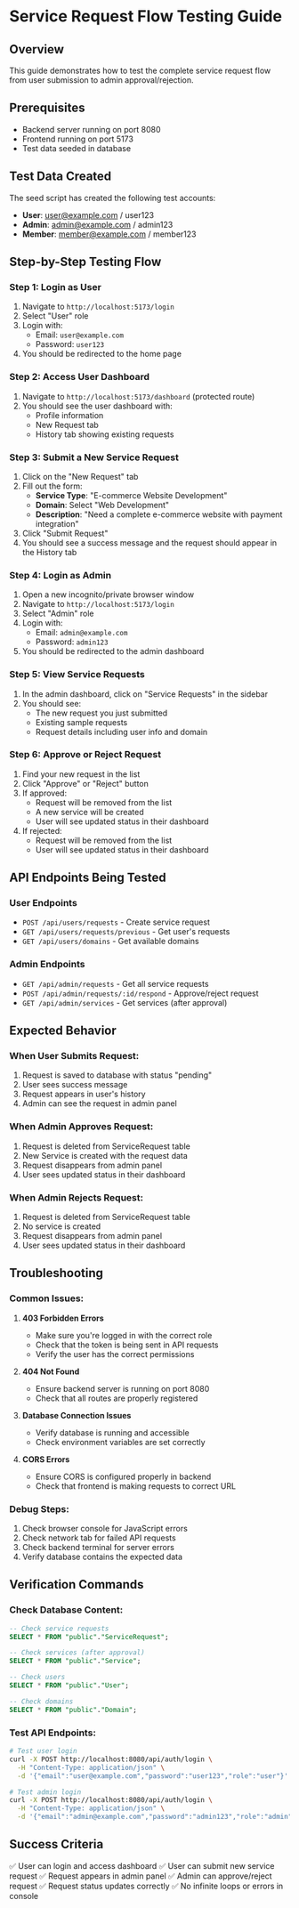 # Service Request Flow Testing Guide

## Overview
This guide demonstrates how to test the complete service request flow from user submission to admin approval/rejection.

## Prerequisites
- Backend server running on port 8080
- Frontend running on port 5173
- Test data seeded in database

## Test Data Created
The seed script has created the following test accounts:
- **User**: user@example.com / user123
- **Admin**: admin@example.com / admin123
- **Member**: member@example.com / member123

## Step-by-Step Testing Flow

### Step 1: Login as User
1. Navigate to `http://localhost:5173/login`
2. Select "User" role
3. Login with:
   - Email: `user@example.com`
   - Password: `user123`
4. You should be redirected to the home page

### Step 2: Access User Dashboard
1. Navigate to `http://localhost:5173/dashboard` (protected route)
2. You should see the user dashboard with:
   - Profile information
   - New Request tab
   - History tab showing existing requests

### Step 3: Submit a New Service Request
1. Click on the "New Request" tab
2. Fill out the form:
   - **Service Type**: "E-commerce Website Development"
   - **Domain**: Select "Web Development"
   - **Description**: "Need a complete e-commerce website with payment integration"
3. Click "Submit Request"
4. You should see a success message and the request should appear in the History tab

### Step 4: Login as Admin
1. Open a new incognito/private browser window
2. Navigate to `http://localhost:5173/login`
3. Select "Admin" role
4. Login with:
   - Email: `admin@example.com`
   - Password: `admin123`
5. You should be redirected to the admin dashboard

### Step 5: View Service Requests
1. In the admin dashboard, click on "Service Requests" in the sidebar
2. You should see:
   - The new request you just submitted
   - Existing sample requests
   - Request details including user info and domain

### Step 6: Approve or Reject Request
1. Find your new request in the list
2. Click "Approve" or "Reject" button
3. If approved:
   - Request will be removed from the list
   - A new service will be created
   - User will see updated status in their dashboard
4. If rejected:
   - Request will be removed from the list
   - User will see updated status in their dashboard

## API Endpoints Being Tested

### User Endpoints
- `POST /api/users/requests` - Create service request
- `GET /api/users/requests/previous` - Get user's requests
- `GET /api/users/domains` - Get available domains

### Admin Endpoints
- `GET /api/admin/requests` - Get all service requests
- `POST /api/admin/requests/:id/respond` - Approve/reject request
- `GET /api/admin/services` - Get services (after approval)

## Expected Behavior

### When User Submits Request:
1. Request is saved to database with status "pending"
2. User sees success message
3. Request appears in user's history
4. Admin can see the request in admin panel

### When Admin Approves Request:
1. Request is deleted from ServiceRequest table
2. New Service is created with the request data
3. Request disappears from admin panel
4. User sees updated status in their dashboard

### When Admin Rejects Request:
1. Request is deleted from ServiceRequest table
2. No service is created
3. Request disappears from admin panel
4. User sees updated status in their dashboard

## Troubleshooting

### Common Issues:

1. **403 Forbidden Errors**
   - Make sure you're logged in with the correct role
   - Check that the token is being sent in API requests
   - Verify the user has the correct permissions

2. **404 Not Found**
   - Ensure backend server is running on port 8080
   - Check that all routes are properly registered

3. **Database Connection Issues**
   - Verify database is running and accessible
   - Check environment variables are set correctly

4. **CORS Errors**
   - Ensure CORS is configured properly in backend
   - Check that frontend is making requests to correct URL

### Debug Steps:
1. Check browser console for JavaScript errors
2. Check network tab for failed API requests
3. Check backend terminal for server errors
4. Verify database contains the expected data

## Verification Commands

### Check Database Content:
```sql
-- Check service requests
SELECT * FROM "public"."ServiceRequest";

-- Check services (after approval)
SELECT * FROM "public"."Service";

-- Check users
SELECT * FROM "public"."User";

-- Check domains
SELECT * FROM "public"."Domain";
```

### Test API Endpoints:
```bash
# Test user login
curl -X POST http://localhost:8080/api/auth/login \
  -H "Content-Type: application/json" \
  -d '{"email":"user@example.com","password":"user123","role":"user"}'

# Test admin login
curl -X POST http://localhost:8080/api/auth/login \
  -H "Content-Type: application/json" \
  -d '{"email":"admin@example.com","password":"admin123","role":"admin"}'
```

## Success Criteria
✅ User can login and access dashboard
✅ User can submit new service request
✅ Request appears in admin panel
✅ Admin can approve/reject request
✅ Request status updates correctly
✅ No infinite loops or errors in console 